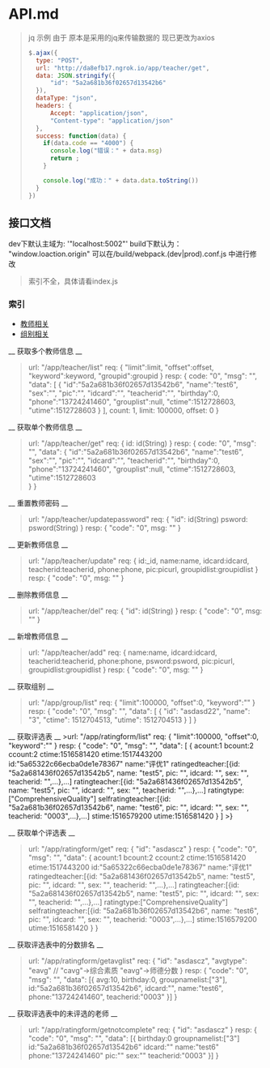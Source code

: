 API.md
===

> jq 示例 由于 原本是采用的jq来传输数据的 现已更改为axios
>```javascript
>$.ajax({
>	type: "POST",
>	url: "http://da8efb17.ngrok.io/app/teacher/get",
>	data: JSON.stringify({
>		"id": "5a2a681b36f02657d13542b6"
>	}),
>	dataType: "json",
>	headers: {
>		Accept: "application/json",
>		"Content-type": "application/json"
>	},
>	success: function(data) {
>	  if(data.code == "4000") {
>	  	console.log("错误：" + data.msg)
>	  	return ;
>	  }
>
>	  console.log("成功：" + data.data.toString())
>	}
>})
>```

## 接口文档

dev下默认主域为: '"localhost:5002"'
build下默认为： "window.loaction.origin"
可以在/build/webpack.(dev|prod).conf.js 中进行修改

> 索引不全，具体请看index.js

### 索引

+ [教师相关]("#teacher")
+ [组别相关]("#group")

<a name="teacher" />
__ 获取多个教师信息 __

>url: "/app/teacher/list"
req: {
		"limit":limit,
		"offset":offset,
		"keyword":keyword,
		"groupid":groupid
}
resp: {
		code: "0",
		"msg": "",
		"data": [
					{
						"id":"5a2a681b36f02657d13542b6",
						"name":"test6",
						"sex":"",
						"pic":"",
						"idcard":"",
						"teacherid":"",
						"birthday":0,
						"phone":"13724241460",
						"grouplist":null,
						"ctime":1512728603,
						"utime":1512728603
					}
		],
		count: 1,
		limit: 100000,
		offset: 0
>}

__ 获取单个教师信息 __

>url: "/app/teacher/get"
req: {
		id: id(String)
}
resp: {
		code: "0",
		"msg": "",
		"data": {
					"id":"5a2a681b36f02657d13542b6",
					"name":"test6",
					"sex":"",
					"pic":"",
					"idcard":"",
					"teacherid":"",
					"birthday":0,
					"phone":"13724241460",
					"grouplist":null,
					"ctime":1512728603,
					"utime":1512728603			
		}
>}

__ 重置教师密码 __

>url: "/app/teacher/updatepassword"
req: {
	"id": id(String)
	psword: psword(String)
}
resp: {
	"code": "0",
	msg: ""
>}

__ 更新教师信息 __

>url: "/app/teacher/update"
req: {
        id:_id,
        name:name,
        idcard:idcard,
        teacherid:teacherid,
        phone:phone,
        pic:picurl,
        groupidlist:groupidlist
}
resp: {
	"code": "0",
	msg: ""
>}

__ 删除教师信息 __

>url: "/app/teacher/del"
req: {
	"id": id(String)
}
resp: {
	"code": "0",
	msg: ""
>}

__ 新增教师信息 __

>url: "/app/teacher/add"
req: {
		name:name,
		idcard:idcard,
		teacherid:teacherid,
		phone:phone,
		psword:psword,
		pic:picurl,
		groupidlist:groupidlist
}
resp: {
	"code": "0",
	msg: ""
>}

<a name="group" />
__ 获取组别 __

>url: "/app/group/list"
req: {
		"limit":100000,
		"offset":0,
		"keyword":""
}
resp: {
		"code": "0",
		"msg": "",
		"data": [
					{
						"id": "asdasd22",
						"name": "3",
						"ctime": 1512704513,
						"utime": 1512704513
					}
		]
>}

<a name="ratingForm" />
__ 获取评选表 __
>url: "/app/ratingform/list"
req: {
		"limit":100000,
		"offset":0,
		"keyword":""
}
resp: {
		"code": "0",
		"msg": "",
		"data": [
					{
						acount:1
						bcount:2
						ccount:2
						ctime:1516581420
						etime:1517443200
						id:"5a65322c66ecba0de1e78367"
						name:"评优1"
						ratingedteacher:[{id: "5a2a681436f02657d13542b5", name: "test5", pic: "", idcard: "", sex: "", teacherid: "",…},…]
						ratingteacher:[{id: "5a2a681436f02657d13542b5", name: "test5", pic: "", idcard: "", sex: "", teacherid: "",…},…]
						ratingtype:["ComprehensiveQuality"]
						selfratingteacher:[{id: "5a2a681b36f02657d13542b6", name: "test6", pic: "", idcard: "", sex: "", teacherid: "0003",…},…]
						stime:1516579200
						utime:1516581420
					}
		]
>}

__ 获取单个评选表 __
>url: "/app/ratingform/get"
req: {
		"id": "asdascz"
}
resp: {
		"code": "0",
		"msg": "",
		"data": {
			acount:1
			bcount:2
			ccount:2
			ctime:1516581420
			etime:1517443200
			id:"5a65322c66ecba0de1e78367"
			name:"评优1"
			ratingedteacher:[{id: "5a2a681436f02657d13542b5", name: "test5", pic: "", idcard: "", sex: "", teacherid: "",…},…]
			ratingteacher:[{id: "5a2a681436f02657d13542b5", name: "test5", pic: "", idcard: "", sex: "", teacherid: "",…},…]
			ratingtype:["ComprehensiveQuality"]
			selfratingteacher:[{id: "5a2a681b36f02657d13542b6", name: "test6", pic: "", idcard: "", sex: "", teacherid: "0003",…},…]
			stime:1516579200
			utime:1516581420
		}
>}

__ 获取评选表中的分数排名 __
>url: "/app/ratingform/getavglist"
req: {
		"id": "asdascz",
		"avgtype": "eavg"   // "cavg"->综合素质 "eavg"->师德分数
}
resp: {
		"code": "0",
		"msg": "",
		"data": [{
			avg:10,
			birthday:0,
			groupnamelist:["3"],
			id:"5a2a681b36f02657d13542b6",
			idcard:"",
			name:"test6",
			phone:"13724241460",
			teacherid:"0003"
		}]
>}

__ 获取评选表中的未评选的老师 __
>url: "/app/ratingform/getnotcomplete"
req: {
		"id": "asdascz"
}
resp: {
		"code": "0",
		"msg": "",
		"data": [{
			birthday:0
			groupnamelist:["3"]
			id:"5a2a681b36f02657d13542b6"
			idcard:""
			name:"test6"
			phone:"13724241460"
			pic:""
			sex:""
			teacherid:"0003"
		}]
>}
